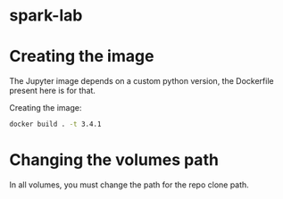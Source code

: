 # spark-lab

# Creating the image

The Jupyter image depends on a custom python version, the Dockerfile present here is for that.

Creating the image:

```bash
docker build . -t 3.4.1
```

# Changing the volumes path

In all volumes, you must change the path for the repo clone path.